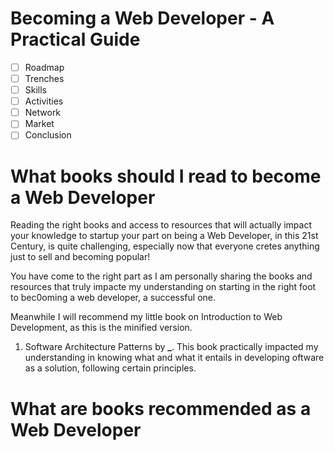 # Becoming a Web Developer - A Practical Guide

- [ ] Roadmap
- [ ] Trenches
- [ ] Skills
- [ ] Activities
- [ ] Network
- [ ] Market
- [ ] Conclusion

# What books should I read to become a Web Developer

Reading the right books and access to resources that will actually impact your knowledge to startup your part on being a Web Developer, in this 21st Century, is quite challenging, especially now that everyone cretes anything just to sell and becoming popular!

You have come to the right part as I am personally sharing the books and resources that truly impacte my understanding on starting in the right foot to bec0oming a web developer, a successful one.

Meanwhile I will recommend my little book on Introduction to Web Development, as this is the minified version.

1. Software Architecture Patterns by ****\_****.
   This book practically impacted my understanding in knowing what and what it entails in developing oftware as a solution, following certain principles.

# What are books recommended as a Web Developer
